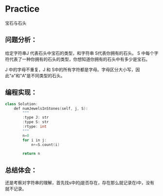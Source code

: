 # Practice
宝石与石头
## 问题分析：
#### 
给定字符串J 代表石头中宝石的类型，和字符串 S代表你拥有的石头。 S 中每个字符代表了一种你拥有的石头的类型，你想知道你拥有的石头中有多少是宝石。

J 中的字母不重复，J 和 S中的所有字符都是字母。字母区分大小写，因此"a"和"A"是不同类型的石头。
## 编程实现：
```C++
class Solution:
    def numJewelsInStones(self, j, S):
        """
        :type J: str
        :type S: str
        :rtype: int
        """
        n=0
        for i in j:
            n+=S.count(i)
        
        return n

```
## 总结体会：
还是考察对字符串的理解，首先找s中的j是否存在，存在那么就记录在i中，没有就不记录。